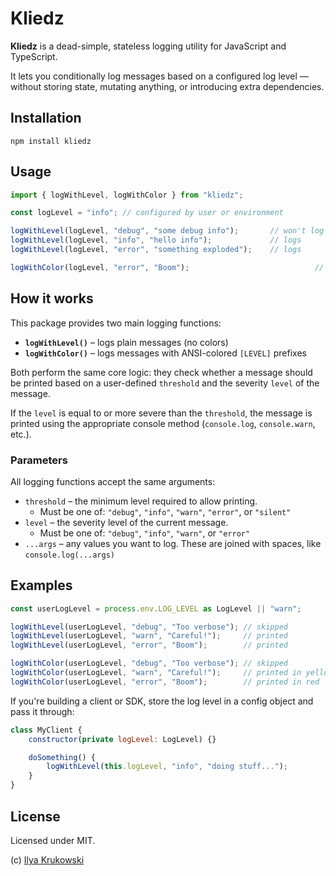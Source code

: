 # Kliedz

**Kliedz** is a dead-simple, stateless logging utility for JavaScript and TypeScript.

It lets you conditionally log messages based on a configured log level — without storing state, mutating anything, or introducing extra dependencies.

## Installation

```
npm install kliedz
```

## Usage

```js
import { logWithLevel, logWithColor } from "kliedz";

const logLevel = "info"; // configured by user or environment

logWithLevel(logLevel, "debug", "some debug info");       // won't log
logWithLevel(logLevel, "info", "hello info");             // logs
logWithLevel(logLevel, "error", "something exploded");    // logs

logWithColor(logLevel, "error", "Boom");        					// printed in red
```

## How it works

This package provides two main logging functions:

- **`logWithLevel()`** – logs plain messages (no colors)
- **`logWithColor()`** – logs messages with ANSI-colored `[LEVEL]` prefixes

Both perform the same core logic: they check whether a message should be printed based on a user-defined `threshold` and the severity `level` of the message.

If the `level` is equal to or more severe than the `threshold`, the message is printed using the appropriate console method (`console.log`, `console.warn`, etc.).

### Parameters

All logging functions accept the same arguments:

- `threshold` – the minimum level required to allow printing.
  + Must be one of: `"debug"`, `"info"`, `"warn"`, `"error"`, or `"silent"`
- `level` – the severity level of the current message.
  + Must be one of: `"debug"`, `"info"`, `"warn"`, or `"error"`
- `...args` – any values you want to log. These are joined with spaces, like `console.log(...args)`

## Examples

```js
const userLogLevel = process.env.LOG_LEVEL as LogLevel || "warn";

logWithLevel(userLogLevel, "debug", "Too verbose"); // skipped
logWithLevel(userLogLevel, "warn", "Careful!");     // printed
logWithLevel(userLogLevel, "error", "Boom");        // printed

logWithColor(userLogLevel, "debug", "Too verbose"); // skipped
logWithColor(userLogLevel, "warn", "Careful!");     // printed in yellow
logWithColor(userLogLevel, "error", "Boom");        // printed in red
```

If you're building a client or SDK, store the log level in a config object and pass it through:

```js
class MyClient {
	constructor(private logLevel: LogLevel) {}

	doSomething() {
		logWithLevel(this.logLevel, "info", "doing stuff...");
	}
}
```

## License

Licensed under MIT.

(c) [Ilya Krukowski](https://bodrovis.tech/)